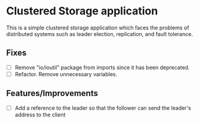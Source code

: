 # Clustered Storage application
This is a simple clustered storage application which faces the problems of distributed systems such as leader election, replication, and fault tolerance.

## Fixes
- [ ] Remove "io/ioutil" package from imports since it has been deprecated.
- [ ] Refactor. Remove unnecessary variables.

## Features/Improvements
- [ ] Add a reference to the leader so that the follower can send the leader's address to the client